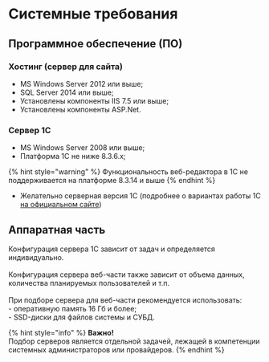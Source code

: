# Системные требования

## **Программное обеспечение (ПО)**

### Хостинг (сервер для сайта)

* MS Windows Server 2012 или выше;
* SQL Server 2014 или выше;
* Установлены компоненты IIS 7.5 или выше;
* Установлены компоненты ASP.Net.

### Сервер 1С

* MS Windows Server 2008 или выше;
* Платформа 1С не ниже 8.3.6.x;

{% hint style="warning" %}
Функциональность веб-редактора в 1С не поддерживается на платформе 8.3.14 и выше
{% endhint %}

* Желательно серверная версия 1С (подробнее о вариантах работы 1С [на официальном сайте](http://v8.1c.ru/overview/Term\_000000035.htm))

## Аппаратная часть

Конфигурация сервера 1С зависит от задач и определяется индивидуально.\
\
Конфигурация сервера веб-части также зависит от объема данных, количества планируемых пользователей и т.п.\
\
При подборе сервера для веб-части рекомендуется использовать:\
\- оперативную память 16 Гб и более;\
\- SSD-диски для файлов системы и СУБД.

{% hint style="info" %}
**Важно!**\
Подбор серверов является отдельной задачей, лежащей в компетенции системных администраторов или провайдеров.
{% endhint %}
